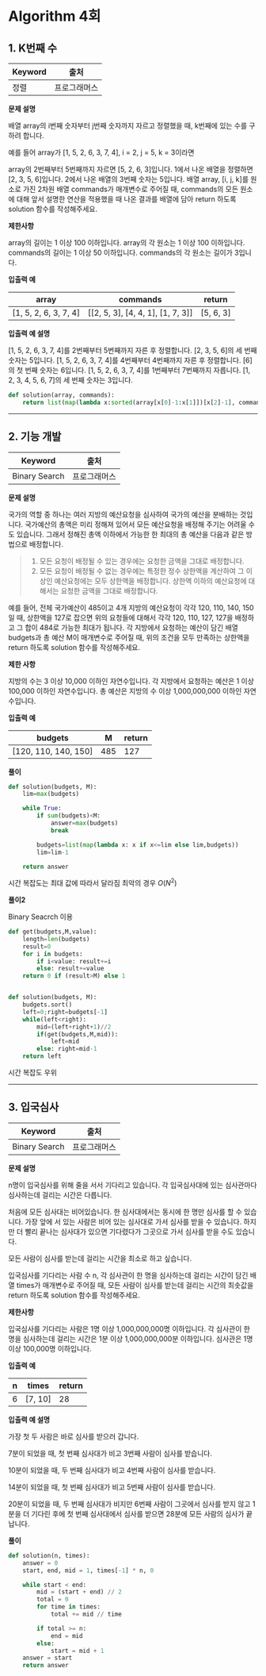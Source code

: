 # Algorithm 4회

## 1. K번째 수

Keyword|출처
-|-
정렬|프로그래머스

**문제 설명**

배열 array의 i번째 숫자부터 j번째 숫자까지 자르고 정렬했을 때, k번째에 있는 수를 구하려 합니다.

예를 들어 array가 [1, 5, 2, 6, 3, 7, 4], i = 2, j = 5, k = 3이라면

array의 2번째부터 5번째까지 자르면 [5, 2, 6, 3]입니다.
1에서 나온 배열을 정렬하면 [2, 3, 5, 6]입니다.
2에서 나온 배열의 3번째 숫자는 5입니다.
배열 array, [i, j, k]를 원소로 가진 2차원 배열 commands가 매개변수로 주어질 때, commands의 모든 원소에 대해 앞서 설명한 연산을 적용했을 때 나온 결과를 배열에 담아 return 하도록 solution 함수를 작성해주세요.

**제한사항**

array의 길이는 1 이상 100 이하입니다.
array의 각 원소는 1 이상 100 이하입니다.
commands의 길이는 1 이상 50 이하입니다.
commands의 각 원소는 길이가 3입니다.

**입출력 예**

array	|commands	|return
-|-|-
[1, 5, 2, 6, 3, 7, 4]|	[[2, 5, 3], [4, 4, 1], [1, 7, 3]]|	[5, 6, 3]


**입출력 예 설명**

[1, 5, 2, 6, 3, 7, 4]를 2번째부터 5번째까지 자른 후 정렬합니다. [2, 3, 5, 6]의 세 번째 숫자는 5입니다.
[1, 5, 2, 6, 3, 7, 4]를 4번째부터 4번째까지 자른 후 정렬합니다. [6]의 첫 번째 숫자는 6입니다.
[1, 5, 2, 6, 3, 7, 4]를 1번째부터 7번째까지 자릅니다. [1, 2, 3, 4, 5, 6, 7]의 세 번째 숫자는 3입니다.


```python
def solution(array, commands):
    return list(map(lambda x:sorted(array[x[0]-1:x[1]])[x[2]-1], commands))
```

---

## 2. 기능 개발

Keyword|출처
-|-
Binary Search|프로그래머스

**문제 설명**

국가의 역할 중 하나는 여러 지방의 예산요청을 심사하여 국가의 예산을 분배하는 것입니다. 국가예산의 총액은 미리 정해져 있어서 모든 예산요청을 배정해 주기는 어려울 수도 있습니다. 그래서 정해진 총액 이하에서 가능한 한 최대의 총 예산을 다음과 같은 방법으로 배정합니다.

>1. 모든 요청이 배정될 수 있는 경우에는 요청한 금액을 그대로 배정합니다.
>2. 모든 요청이 배정될 수 없는 경우에는 특정한 정수 상한액을 계산하여 그 이상인 예산요청에는 모두 상한액을 배정합니다.
   상한액 이하의 예산요청에 대해서는 요청한 금액을 그대로 배정합니다.

예를 들어, 전체 국가예산이 485이고 4개 지방의 예산요청이 각각 120, 110, 140, 150일 때, 상한액을 127로 잡으면 위의 요청들에 대해서 각각 120, 110, 127, 127을 배정하고 그 합이 484로 가능한 최대가 됩니다.
각 지방에서 요청하는 예산이 담긴 배열 budgets과 총 예산 M이 매개변수로 주어질 때, 위의 조건을 모두 만족하는 상한액을 return 하도록 solution 함수를 작성해주세요.

**제한 사항**

지방의 수는 3 이상 10,000 이하인 자연수입니다.
각 지방에서 요청하는 예산은 1 이상 100,000 이하인 자연수입니다.
총 예산은 지방의 수 이상 1,000,000,000 이하인 자연수입니다.

**입출력 예**

budgets	| M |	return
-|-|-
[120, 110, 140, 150]|	485|	127


**풀이**

```python
def solution(budgets, M):
    lim=max(budgets)

    while True:    
        if sum(budgets)<M:
            answer=max(budgets)
            break

        budgets=list(map(lambda x: x if x<=lim else lim,budgets))
        lim=lim-1

    return answer
```

시간 복잡도는 최대 값에 따라서 달라짐 최악의 경우 $O(N^2)$

**풀이2**


Binary Seacrch 이용

```python
def get(budgets,M,value):
    length=len(budgets)
    result=0
    for i in budgets:
        if i<value: result+=i
        else: result+=value
    return 0 if (result>M) else 1


def solution(budgets, M):
    budgets.sort()
    left=0;right=budgets[-1]
    while(left<right):
        mid=(left+right+1)//2
        if(get(budgets,M,mid)):
            left=mid
        else: right=mid-1
    return left
```
시간 복잡도 우위

---

## 3. 입국심사

Keyword|출처
-|-
Binary Search|프로그래머스

**문제 설명**

n명이 입국심사를 위해 줄을 서서 기다리고 있습니다. 각 입국심사대에 있는 심사관마다 심사하는데 걸리는 시간은 다릅니다.

처음에 모든 심사대는 비어있습니다. 한 심사대에서는 동시에 한 명만 심사를 할 수 있습니다. 가장 앞에 서 있는 사람은 비어 있는 심사대로 가서 심사를 받을 수 있습니다. 하지만 더 빨리 끝나는 심사대가 있으면 기다렸다가 그곳으로 가서 심사를 받을 수도 있습니다.

모든 사람이 심사를 받는데 걸리는 시간을 최소로 하고 싶습니다.

입국심사를 기다리는 사람 수 n, 각 심사관이 한 명을 심사하는데 걸리는 시간이 담긴 배열 times가 매개변수로 주어질 때, 모든 사람이 심사를 받는데 걸리는 시간의 최솟값을 return 하도록 solution 함수를 작성해주세요.

**제한사항**

입국심사를 기다리는 사람은 1명 이상 1,000,000,000명 이하입니다.
각 심사관이 한 명을 심사하는데 걸리는 시간은 1분 이상 1,000,000,000분 이하입니다.
심사관은 1명 이상 100,000명 이하입니다.

**입출력 예**

n	|times	|return
-|-|-
6	|[7, 10]	|28

**입출력 예 설명**

가장 첫 두 사람은 바로 심사를 받으러 갑니다.

7분이 되었을 때, 첫 번째 심사대가 비고 3번째 사람이 심사를 받습니다.

10분이 되었을 때, 두 번째 심사대가 비고 4번째 사람이 심사를 받습니다.

14분이 되었을 때, 첫 번째 심사대가 비고 5번째 사람이 심사를 받습니다.

20분이 되었을 때, 두 번째 심사대가 비지만 6번째 사람이 그곳에서 심사를 받지 않고 1분을 더 기다린 후에 첫 번째 심사대에서 심사를 받으면 28분에 모든 사람의 심사가 끝납니다.


**풀이**

```python
def solution(n, times):
    answer = 0
    start, end, mid = 1, times[-1] * n, 0

    while start < end:
        mid = (start + end) // 2
        total = 0
        for time in times:
            total += mid // time

        if total >= n:
            end = mid
        else:
            start = mid + 1
    answer = start
    return answer
```
